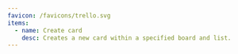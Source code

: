 ```yaml
---
favicon: /favicons/trello.svg
items:
  - name: Create card
    desc: Creates a new card within a specified board and list.
---
```


<script setup>
  import CustomListing from '../../components/CustomListing.vue'
</script>

<CustomListing />
